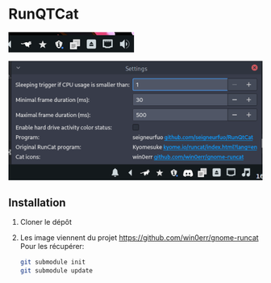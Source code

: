 # RunQTCat

![](docs/imgs/Peek-16-04-2022-02-12.gif)

![](docs/imgs/2022-04-16-01-22-52.png)

## Installation

1. Cloner le dépôt

2. Les image viennent du projet https://github.com/win0err/gnome-runcat
   Pour les récupérer:
   
   ```sh
   git submodule init
   git submodule update
   ```